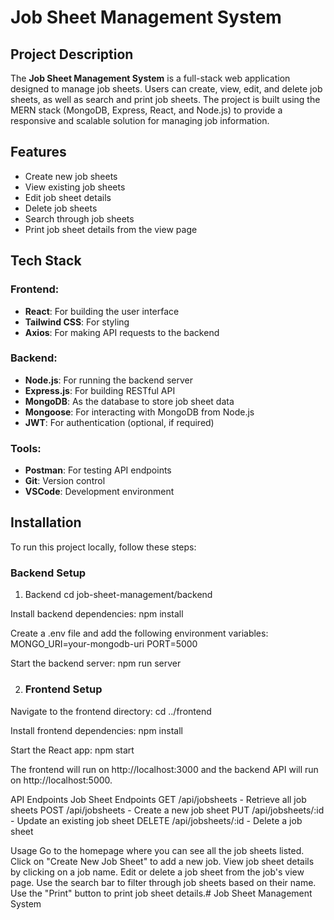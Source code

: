 # Job Sheet Management System

## Project Description

The **Job Sheet Management System** is a full-stack web application designed to manage job sheets. Users can create, view, edit, and delete job sheets, as well as search and print job sheets. The project is built using the MERN stack (MongoDB, Express, React, and Node.js) to provide a responsive and scalable solution for managing job information.

## Features

- Create new job sheets
- View existing job sheets
- Edit job sheet details
- Delete job sheets
- Search through job sheets
- Print job sheet details from the view page

## Tech Stack

### Frontend:
- **React**: For building the user interface
- **Tailwind CSS**: For styling
- **Axios**: For making API requests to the backend

### Backend:
- **Node.js**: For running the backend server
- **Express.js**: For building RESTful API
- **MongoDB**: As the database to store job sheet data
- **Mongoose**: For interacting with MongoDB from Node.js
- **JWT**: For authentication (optional, if required)

### Tools:
- **Postman**: For testing API endpoints
- **Git**: Version control
- **VSCode**: Development environment

## Installation

To run this project locally, follow these steps:

### Backend Setup
1. Backend
   cd job-sheet-management/backend

Install backend dependencies:
npm install

Create a .env file and add the following environment variables:
MONGO_URI=your-mongodb-uri
PORT=5000

Start the backend server:
npm run server

2. ### Frontend Setup
Navigate to the frontend directory:
cd ../frontend

Install frontend dependencies:
npm install

Start the React app:
npm start

The frontend will run on http://localhost:3000 and the backend API will run on http://localhost:5000.

API Endpoints
Job Sheet Endpoints
GET /api/jobsheets - Retrieve all job sheets
POST /api/jobsheets - Create a new job sheet
PUT /api/jobsheets/:id - Update an existing job sheet
DELETE /api/jobsheets/:id - Delete a job sheet

Usage
Go to the homepage where you can see all the job sheets listed.
Click on "Create New Job Sheet" to add a new job.
View job sheet details by clicking on a job name.
Edit or delete a job sheet from the job's view page.
Use the search bar to filter through job sheets based on their name.
Use the "Print" button to print job sheet details.# Job Sheet Management System

 